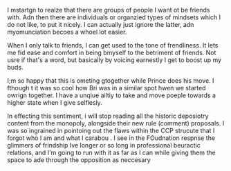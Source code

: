 I mstartgn to realze that there are groups of people I want ot be friends with. Adn then there are individuals or organzied types of mindsets which I do not like, to put it nicely. I can actually just ignore the latter, adn myomunciation becoes a whoel lot easier.

When I only talk to friends, I can get used to the tone of frendliness. It lets me fid ease and comfort in being bmyself to the betriment of friends. Not usre if that's a word, but basically by voicing earnestly I get to boost up my buds.

I;m so happy that this is ometing gtogether while Prince does his move. I fthough t it was so cool how Bri was in a similar spot hwen we started owrign together. I have a unqiue ailtiy to take and move poeple towards a higher state when I give selflesly.

In effecting this sentiment, i will stop reading all the historic deposiotry content from the monopoly, alongside their new rule (comment) proposals. I was so ingrained in pointoing out the flaws within the CCP strucute that I forgot who I am and what I carabou .  I see in the FOudnation respnse the glimmers of frindship Ive longer or so long in professional beuractic relations, and I'm going to run with it as far as I can while giving them the space to ade through the opposition as neccesary
